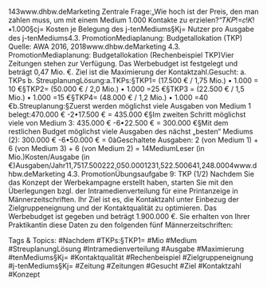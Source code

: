 143www.dhbw.deMarketing
Zentrale Frage:„Wie hoch ist der Preis, den man zahlen muss, um mit einem Medium 1.000 Kontakte zu erzielen?“𝑇𝐾𝑃!=𝑐!𝐾!∗1.000§cj= Kosten je Belegung des j-tenMediums§Kj= Nutzer pro Ausgabe des j-tenMediums4.3. PromotionMediaplanung: Budgetallokation (TKP)
Quelle: AWA 2016, 2018www.dhbw.deMarketing
4.3. PromotionMediaplanung: Budgetallokation (Rechenbeispiel TKP)Vier Zeitungen stehen zur Verfügung. Das Werbebudget ist festgelegt und beträgt 0,47 Mio. €. Ziel ist die Maximierung der Kontaktzahl.Gesucht:    a. TKPs   b. StreuplanungLösung:a.TKPs:§TKP1= (17.500 € / 1,75 Mio.) • 1.000 = 10 €§TKP2= (50.000 € / 2,0 Mio.) • 1.000 =25 €§TKP3 = (22.500 € / 1,5 Mio.) • 1.000 =15 €§TKP4= (48.000 € / 1,2 Mio.) • 1.000 =40 €b.Streuplanung:§Zuerst werden möglichst viele Ausgaben von Medium 1 belegt:470.000 € -2•17.500 € = 435.000 €§Im zweiten Schritt möglichst viele von Medium 3: 435.000 € -6•22.500 €  = 300.000 €§Mit dem restlichen Budget möglichst viele Ausgaben des nächst „besten“ Mediums (2): 300.000 €  -6•50.000 € = 0àGeschaltete Ausgaben: 2 (von Medium 1) + 6 (von Medium 3) + 6 (von Medium 2) = 14MediumLeser (in Mio.)Kosten/Ausgabe (in €)Ausgaben/Jahr11,7517.500222,050.0001231,522.500641,248.0004www.dhbw.deMarketing
4.3. PromotionÜbungsaufgabe 9: TKP (1/2) Nachdem Sie das Konzept der Werbekampagne erstellt haben, starten Sie mit den Überlegungen bzgl. der Intramedienverteilung für eine Printanzeige in Männerzeitschriften. Ihr Ziel ist es, die Kontaktzahl unter Einbezug der Zielgruppeneignung und der Kontaktqualität zu optimieren. Das Werbebudget ist gegeben und beträgt 1.900.000 €. Sie erhalten von Ihrer Praktikantin diese Daten zu den folgenden fünf Männerzeitschriften: 

   Tags & Topics:
   #Nachdem
   #TKPs:§TKP1=
   #Mio
   #Medium
   #StreuplanungLösung
   #Intramedienverteilung
   #Ausgabe
   #Maximierung
   #tenMediums§Kj=
   #Kontaktqualität
   #Rechenbeispiel
   #Zielgruppeneignung
   #j-tenMediums§Kj=
   #Zeitung
   #Zeitungen
   #Gesucht
   #Ziel
   #Kontaktzahl
   #Konzept